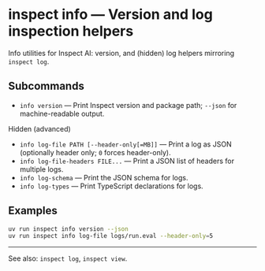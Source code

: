 # inspect info — Version and log inspection helpers

Info utilities for Inspect AI: version, and (hidden) log helpers mirroring `inspect log`.

## Subcommands

- `info version` — Print Inspect version and package path; `--json` for machine-readable output.

Hidden (advanced)
- `info log-file PATH [--header-only[=MB]]` — Print a log as JSON (optionally header only; `0` forces header-only).
- `info log-file-headers FILE...` — Print a JSON list of headers for multiple logs.
- `info log-schema` — Print the JSON schema for logs.
- `info log-types` — Print TypeScript declarations for logs.

## Examples

```bash
uv run inspect info version --json
uv run inspect info log-file logs/run.eval --header-only=5
```

---

See also: `inspect log`, `inspect view`.
